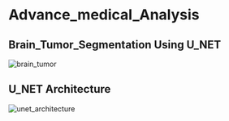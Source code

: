 
# Advance_medical_Analysis

## Brain_Tumor_Segmentation Using U_NET

![brain_tumor](https://github.com/user-attachments/assets/b085b17c-31f4-49db-9ffa-0b2cdd1322c7)

## U_NET Architecture
![unet_architecture](https://github.com/user-attachments/assets/bfd19860-4e53-48ed-ac8a-6ee1955250c5)
